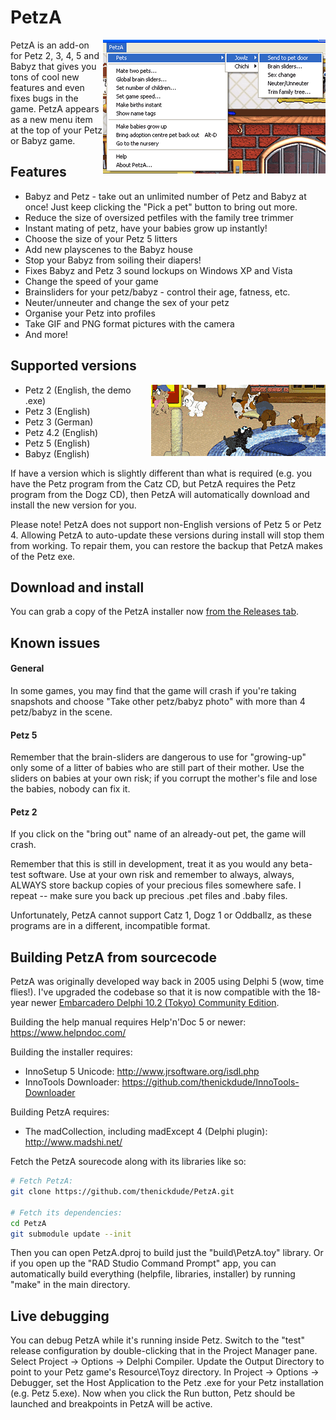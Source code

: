 # PetzA

<img src="screenshots/petzamenu.png" align="right">
PetzA is an add-on for Petz 2, 3, 4, 5 and Babyz that gives you tons of cool new features and even fixes 
bugs in the game. PetzA appears as a new menu item at the top of your Petz or Babyz game. 

## Features
- Babyz and Petz - take out an unlimited number of Petz and Babyz at once! Just keep clicking the "Pick a pet" button to bring out more.
- Reduce the size of oversized petfiles with the family tree trimmer
- Instant mating of petz, have your babies grow up instantly!
- Choose the size of your Petz 5 litters
- Add new playscenes to the Babyz house
- Stop your Babyz from soiling their diapers!
- Fixes Babyz and Petz 3 sound lockups on Windows XP and Vista
- Change the speed of your game
- Brainsliders for your petz/babyz - control their age, fatness, etc.
- Neuter/unneuter and change the sex of your petz
- Organise your Petz into profiles
- Take GIF and PNG format pictures with the camera
- And more!

## Supported versions
<img src="screenshots/petzagroup.png" align="right">

- Petz 2 (English, the demo .exe)
- Petz 3 (English)
- Petz 3 (German)
- Petz 4.2 (English)
- Petz 5 (English)
- Babyz (English)

If have a version which is slightly different than what is required (e.g. you have the Petz program 
from the Catz CD, but PetzA requires the Petz program from the Dogz CD), then PetzA will automatically 
download and install the new version for you. 

Please note! PetzA does not support non-English versions of Petz 5 or Petz 4. Allowing PetzA to auto-update
these versions during install will stop them from working. To repair them, you can restore the backup that
PetzA makes of the Petz exe.


## Download and install
You can grab a copy of the PetzA installer now [from the Releases tab](https://github.com/thenickdude/PetzA/releases/).

## Known issues
#### General
In some games, you may find that the game will crash if you're taking snapshots and choose "Take other 
petz/babyz photo" with more than 4 petz/babyz in the scene.
#### Petz 5
Remember that the brain-sliders are dangerous to use for "growing-up" only some of a litter of babies who 
are still part of their mother. Use the sliders on babies at your own risk; if you corrupt the mother's 
file and lose the babies, nobody can fix it.
#### Petz 2 
If you click on the "bring out" name of an already-out pet, the game will crash.

Remember that this is still in development, treat it as you would any beta-test software. Use at your own 
risk and remember to always, always, ALWAYS store backup copies of your precious files somewhere safe. I 
repeat -- make sure you back up precious .pet files and .baby files. 

Unfortunately, PetzA cannot support Catz 1, Dogz 1 or Oddballz, as these programs are in a different, 
incompatible format. 

## Building PetzA from sourcecode

PetzA was originally developed way back in 2005 using Delphi 5 (wow, time flies!). I've upgraded the 
codebase so that it is now compatible with the 18-year newer [Embarcadero Delphi 10.2 (Tokyo) Community Edition](https://www.embarcadero.com/delphi-xe8-starter-edition).

Building the help manual requires Help'n'Doc 5 or newer: https://www.helpndoc.com/

Building the installer requires:
- InnoSetup 5 Unicode: http://www.jrsoftware.org/isdl.php
- InnoTools Downloader: https://github.com/thenickdude/InnoTools-Downloader

Building PetzA requires:
- The madCollection, including madExcept 4 (Delphi plugin): http://www.madshi.net/

Fetch the PetzA sourecode along with its libraries like so:

```bash
# Fetch PetzA:
git clone https://github.com/thenickdude/PetzA.git

# Fetch its dependencies:
cd PetzA
git submodule update --init
```

Then you can open PetzA.dproj to build just the "build\PetzA.toy" library. Or if you open up the "RAD Studio Command
Prompt" app, you can automatically build everything (helpfile, libraries, installer) by running "make" in the main directory.

## Live debugging

You can debug PetzA while it's running inside Petz. Switch to the "test" release configuration by double-clicking that in
the Project Manager pane. Select Project -> Options -> Delphi Compiler. Update the Output Directory to point to your Petz
game's Resource\Toyz directory. In Project -> Options -> Debugger, set the Host Application to the Petz .exe for your Petz
installation (e.g. Petz 5.exe). Now when you click the Run button, Petz should be launched and breakpoints in PetzA will be
active.